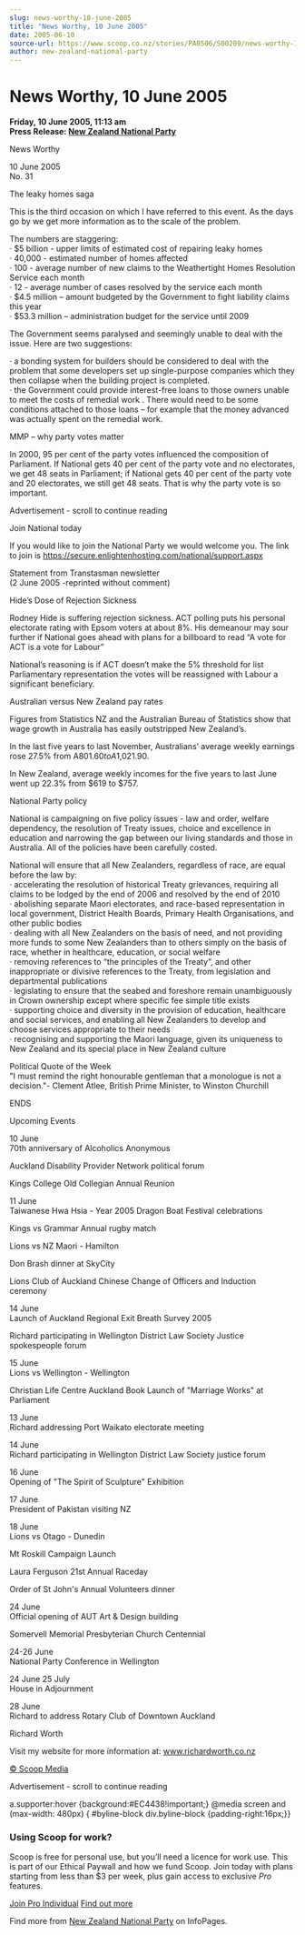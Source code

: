 ```yaml
---
slug: news-worthy-10-june-2005
title: "News Worthy, 10 June 2005"
date: 2005-06-10
source-url: https://www.scoop.co.nz/stories/PA0506/S00209/news-worthy-10-june-2005.htm
author: new-zealand-national-party
---
```

News Worthy, 10 June 2005
=========================

**Friday, 10 June 2005, 11:13 am**  
**Press Release: [New Zealand National Party](https://info.scoop.co.nz/New_Zealand_National_Party)**

News Worthy

10 June 2005  
No. 31

The leaky homes saga

This is the third occasion on which I have referred to this event. As the days go by we get more information as to the scale of the problem.

The numbers are staggering:  
· $5 billion - upper limits of estimated cost of repairing leaky homes  
· 40,000 - estimated number of homes affected  
· 100 - average number of new claims to the Weathertight Homes Resolution Service each month  
· 12 - average number of cases resolved by the service each month  
· $4.5 million – amount budgeted by the Government to fight liability claims this year  
· $53.3 million – administration budget for the service until 2009

The Government seems paralysed and seemingly unable to deal with the issue. Here are two suggestions:

· a bonding system for builders should be considered to deal with the problem that some developers set up single-purpose companies which they then collapse when the building project is completed.  
· the Government could provide interest-free loans to those owners unable to meet the costs of remedial work . There would need to be some conditions attached to those loans – for example that the money advanced was actually spent on the remedial work.

MMP – why party votes matter

In 2000, 95 per cent of the party votes influenced the composition of Parliament. If National gets 40 per cent of the party vote and no electorates, we get 48 seats in Parliament; if National gets 40 per cent of the party vote and 20 electorates, we still get 48 seats. That is why the party vote is so important.

Advertisement - scroll to continue reading





Join National today

If you would like to join the National Party we would welcome you. The link to join is https://secure.enlightenhosting.com/national/support.aspx

Statement from Transtasman newsletter  
(2 June 2005 -reprinted without comment)

Hide’s Dose of Rejection Sickness

Rodney Hide is suffering rejection sickness. ACT polling puts his personal electorate rating with Epsom voters at about 8%. His demeanour may sour further if National goes ahead with plans for a billboard to read “A vote for ACT is a vote for Labour”

National’s reasoning is if ACT doesn’t make the 5% threshold for list Parliamentary representation the votes will be reassigned with Labour a significant beneficiary.

Australian versus New Zealand pay rates

Figures from Statistics NZ and the Australian Bureau of Statistics show that wage growth in Australia has easily outstripped New Zealand’s.

In the last five years to last November, Australians’ average weekly earnings rose 27.5% from A$801.60 to A$1,021.90.

In New Zealand, average weekly incomes for the five years to last June went up 22.3% from $619 to $757.

National Party policy

National is campaigning on five policy issues - law and order, welfare dependency, the resolution of Treaty issues, choice and excellence in education and narrowing the gap between our living standards and those in Australia. All of the policies have been carefully costed.

National will ensure that all New Zealanders, regardless of race, are equal before the law by:  
· accelerating the resolution of historical Treaty grievances, requiring all claims to be lodged by the end of 2006 and resolved by the end of 2010  
· abolishing separate Maori electorates, and race-based representation in local government, District Health Boards, Primary Health Organisations, and other public bodies  
· dealing with all New Zealanders on the basis of need, and not providing more funds to some New Zealanders than to others simply on the basis of race, whether in healthcare, education, or social welfare  
· removing references to “the principles of the Treaty”, and other inappropriate or divisive references to the Treaty, from legislation and departmental publications  
· legislating to ensure that the seabed and foreshore remain unambiguously in Crown ownership except where specific fee simple title exists  
· supporting choice and diversity in the provision of education, healthcare and social services, and enabling all New Zealanders to develop and choose services appropriate to their needs  
· recognising and supporting the Maori language, given its uniqueness to New Zealand and its special place in New Zealand culture

Political Quote of the Week  
"I must remind the right honourable gentleman that a monologue is not a decision."- Clement Atlee, British Prime Minister, to Winston Churchill

ENDS

Upcoming Events

10 June  
70th anniversary of Alcoholics Anonymous

Auckland Disability Provider Network political forum

Kings College Old Collegian Annual Reunion

11 June  
Taiwanese Hwa Hsia - Year 2005 Dragon Boat Festival celebrations

Kings vs Grammar Annual rugby match

Lions vs NZ Maori - Hamilton

Don Brash dinner at SkyCity

Lions Club of Auckland Chinese Change of Officers and Induction ceremony

14 June  
Launch of Auckland Regional Exit Breath Survey 2005

Richard participating in Wellington District Law Society Justice spokespeople forum

15 June  
Lions vs Wellington - Wellington

Christian Life Centre Auckland Book Launch of "Marriage Works" at Parliament

13 June  
Richard addressing Port Waikato electorate meeting

14 June  
Richard participating in Wellington District Law Society justice forum

16 June  
Opening of "The Spirit of Sculpture" Exhibition

17 June  
President of Pakistan visiting NZ

18 June  
Lions vs Otago - Dunedin

Mt Roskill Campaign Launch

Laura Ferguson 21st Annual Raceday

Order of St John's Annual Volunteers dinner

24 June  
Official opening of AUT Art & Design building

Somervell Memorial Presbyterian Church Centennial

24-26 June  
National Party Conference in Wellington

24 June 25 July  
House in Adjournment

28 June  
Richard to address Rotary Club of Downtown Auckland

Richard Worth

Visit my website for more information at: www.richardworth.co.nz

[© Scoop Media](http://www.scoop.co.nz/about/terms.html)  

Advertisement - scroll to continue reading



a.supporter:hover {background:#EC4438!important;} @media screen and (max-width: 480px) { #byline-block div.byline-block {padding-right:16px;}}

### Using Scoop for work?

Scoop is free for personal use, but you’ll need a licence for work use. This is part of our Ethical Paywall and how we fund Scoop. Join today with plans starting from less than $3 per week, plus gain access to exclusive _Pro_ features.  
  
[Join Pro Individual](https://pro.scoop.co.nz/Individual/?from=ProIn24) [Find out more](https://pro.scoop.co.nz/using-scoop-for-work/?from=ProIn24)

Find more from [New Zealand National Party](https://info.scoop.co.nz/New_Zealand_National_Party) on InfoPages.
